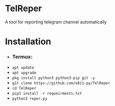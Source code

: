 # TelReper
A tool for reporting telegram channel automatically
<h1>Installation</h1>
<ul>
  <li>
    <h3>Termux:</h3>
    <li><code>apt update</code></li>
    <li><code>apt upgrade</code></li>
    <li><code>pkg install python3 python3-pip git -y</code></li>
    <li><code>git clone https://github.com/e811-py/TelReper</code></li>
    <li><code>cd TelReper</code></li>
    <li><code>pip3 install -r requeirments.txt</code></li>
    <li><code>python3 reper.py</code></li>
  </li>
</ul>
